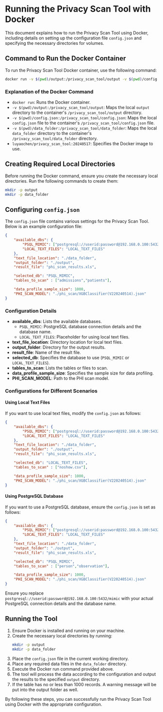 
# Running the Privacy Scan Tool with Docker

This document explains how to run the Privacy Scan Tool using Docker, including details on setting up the configuration file `config.json` and specifying the necessary directories for volumes.

## Command to Run the Docker Container

To run the Privacy Scan Tool Docker container, use the following command:

```bash
docker run -v $(pwd)/output:/privacy_scan_tool/output -v $(pwd)/config.json:/privacy_scan_tool/config.json -v $(pwd)/data_folder:/privacy_scan_tool/data_folder ghcr.io/chorus-ai/chorus-privacy:main
```

### Explanation of the Docker Command

- `docker run`: Runs the Docker container.
- `-v $(pwd)/output:/privacy_scan_tool/output`: Maps the local `output` directory to the container's `/privacy_scan_tool/output` directory.
- `-v $(pwd)/config.json:/privacy_scan_tool/config.json`: Maps the local `config.json` file to the container's `/privacy_scan_tool/config.json` file.
- `-v $(pwd)/data_folder:/privacy_scan_tool/data_folder`: Maps the local `data_folder` directory to the container's `/privacy_scan_tool/data_folder` directory.
- `luyaochen/privacy_scan_tool:20240517`: Specifies the Docker image to use.

## Creating Required Local Directories

Before running the Docker command, ensure you create the necessary local directories. Run the following commands to create them:

```bash
mkdir -p output
mkdir -p data_folder
```

## Configuring `config.json`

The `config.json` file contains various settings for the Privacy Scan Tool. Below is an example configuration file:

```json
{
    "available_dbs": {
        "PSQL_MIMIC": ["postgresql://userid:password@192.168.0.100:5432/mimic", "mimiciii"],
        "LOCAL_TEXT_FILES": "LOCAL_TEXT_FILES"
    },
    "text_file_location": "./data_folder", 
    "output_folder": "./output",
    "result_file": "phi_scan_results.xls",

    "selected_db": "PSQL_MIMIC",
    "tables_to_scan" : ["admissions","patients"],

    "data_profile_sample_size": 1000,
    "PHI_SCAN_MODEL": "./phi_scan/XGBClassifier(V220240514).json"
}
```

### Configuration Details

- **available_dbs**: Lists the available databases. 
  - `PSQL_MIMIC`: PostgreSQL database connection details and the database name.
  - `LOCAL_TEXT_FILES`: Placeholder for using local text files.
- **text_file_location**: Directory location for local text files.
- **output_folder**: Directory for the output results.
- **result_file**: Name of the result file.
- **selected_db**: Specifies the database to use (`PSQL_MIMIC` or `LOCAL_TEXT_FILES`).
- **tables_to_scan**: Lists the tables or files to scan.
- **data_profile_sample_size**: Specifies the sample size for data profiling.
- **PHI_SCAN_MODEL**: Path to the PHI scan model.

### Configurations for Different Scenarios

#### Using Local Text Files

If you want to use local text files, modify the `config.json` as follows:

```json
{
    "available_dbs": {
        "PSQL_MIMIC": ["postgresql://userid:password@192.168.0.100:5432/mimic", "mimiciii"],
        "LOCAL_TEXT_FILES": "LOCAL_TEXT_FILES"
    },
    "text_file_location": "./data_folder", 
    "output_folder": "./output",
    "result_file": "phi_scan_results.xls",

    "selected_db": "LOCAL_TEXT_FILES",
    "tables_to_scan" : ["noshow.csv"],

    "data_profile_sample_size": 1000,
    "PHI_SCAN_MODEL": "./phi_scan/XGBClassifier(V220240514).json"
}
```

#### Using PostgreSQL Database

If you want to use a PostgreSQL database, ensure the `config.json` is set as follows:

```json
{
    "available_dbs": {
        "PSQL_MIMIC": ["postgresql://userid:password@192.168.0.100:5432/mimic", "mimiciii"],
        "LOCAL_TEXT_FILES": "LOCAL_TEXT_FILES"
    },
    "text_file_location": "./data_folder", 
    "output_folder": "./output",
    "result_file": "phi_scan_results.xls",

    "selected_db": "PSQL_MIMIC",
    "tables_to_scan" : ["person","observation"],

    "data_profile_sample_size": 1000,
    "PHI_SCAN_MODEL": "./phi_scan/XGBClassifier(V220240514).json"
}
```

Ensure you replace `postgresql://userid:password@192.168.0.100:5432/mimic` with your actual PostgreSQL connection details and the database name.

## Running the Tool

1. Ensure Docker is installed and running on your machine.
2. Create the necessary local directories by running:
    ```bash
    mkdir -p output
    mkdir -p data_folder
    ```
3. Place the `config.json` file in the current working directory.
4. Place any required data files in the `data_folder` directory.
5. Execute the Docker run command provided above.
6. The tool will process the data according to the configuration and output the results to the specified `output` directory.
7. If the table has no or less than 1000 records. A warning message will be put into the output folder as well. 

By following these steps, you can successfully run the Privacy Scan Tool using Docker with the appropriate configuration.
